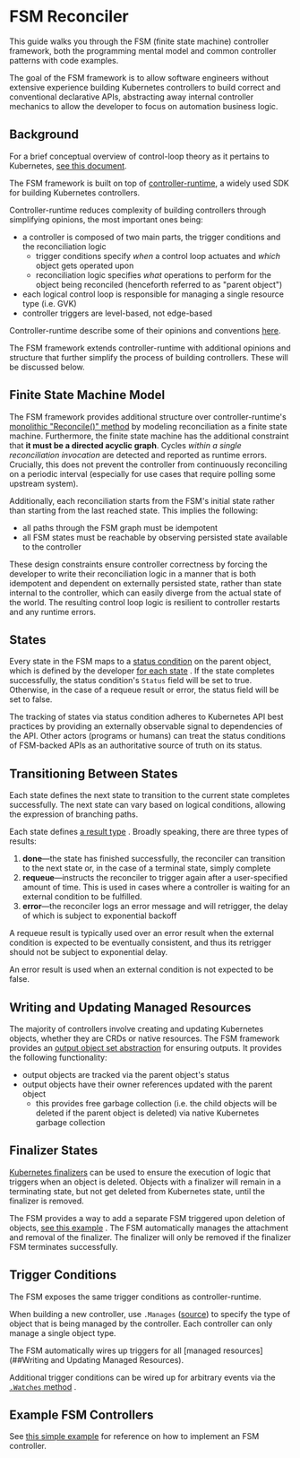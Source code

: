 # FSM Reconciler

This guide walks you through the FSM (finite state machine) controller framework, both the
programming mental model and common controller patterns with code examples.

The goal of the FSM framework is to allow software engineers without extensive
experience building Kubernetes controllers to build correct and conventional declarative APIs, abstracting away
internal controller mechanics to allow the developer to focus on automation business logic.

## Background

For a brief conceptual overview of control-loop theory as it pertains to
Kubernetes, [see this document](https://kubernetes.io/docs/concepts/architecture/controller/).

The FSM framework is built on top of [controller-runtime](https://github.com/kubernetes-sigs/controller-runtime/), a
widely used SDK for building Kubernetes controllers.

Controller-runtime reduces complexity of building controllers through simplifying opinions, the most important ones
being:

- a controller is composed of two main parts, the trigger conditions and the reconciliation logic
    - trigger conditions specify _when_ a control loop actuates and _which_ object gets operated upon
    - reconciliation logic specifies _what_ operations to perform for the object being reconciled (henceforth referred
      to as "parent object")
- each logical control loop is responsible for managing a single resource type (i.e. GVK)
- controller triggers are level-based, not edge-based

Controller-runtime describe some of their opinions and
conventions [here](https://github.com/kubernetes-sigs/controller-runtime/blob/main/pkg/doc.go).

The FSM framework extends controller-runtime with additional opinions and structure that further simplify the process
of building controllers. These will be discussed below.

## Finite State Machine Model

The FSM framework provides additional structure over
controller-runtime's [monolithic "Reconcile()" method](https://github.com/kubernetes-sigs/controller-runtime/blob/dca0be70fd22d5200f37d986ec83450a80295e59/pkg/reconcile/reconcile.go#L93)
by modeling reconciliation as a finite state machine. Furthermore, the finite state machine has the additional
constraint
that **it must be a directed acyclic graph**. Cycles _within a single reconciliation invocation_ are detected and reported as runtime errors. Crucially, this does not prevent the controller from continuously reconciling on a periodic interval (especially for use cases that require polling some upstream system).

Additionally, each reconciliation starts from the FSM's initial state rather than starting from the last reached state.
This implies the following:

- all paths through the FSM graph must be idempotent
- all FSM states must be reachable by observing persisted state available to the controller

These design constraints ensure controller correctness by forcing the developer to write their reconciliation logic in
a manner that is both idempotent and dependent on externally persisted state, rather than state internal to the
controller, which can easily diverge from the actual state of the world. The resulting control loop logic is resilient
to controller restarts and any runtime errors.

## States

Every state in the FSM maps to a [status condition](https://maelvls.dev/kubernetes-conditions/) on the parent object,
which is defined by the
developer [for each state](https://github.com/reddit/achilles-sdk/blob/4fe0f620d71a1a988cd05629df5ea4502b5ff2ea/pkg/fsm/types/core.go#L31)
. If the state completes successfully, the status condition's `Status` field will be set to true. Otherwise, in the case
of a
requeue result or error, the status field will be set to false.

The tracking of states via status condition adheres to Kubernetes API best practices by providing an externally
observable
signal to dependencies of the API. Other actors (programs or humans) can treat the status conditions of FSM-backed APIs
as an authoritative source of truth on its status.

## Transitioning Between States

Each state defines the next state to transition to the current state completes successfully. The next state can vary
based on logical conditions, allowing the expression of branching paths.

Each state
defines [a result type](https://github.com/reddit/achilles-sdk/blob/4fe0f620d71a1a988cd05629df5ea4502b5ff2ea/pkg/fsm/types/results.go#L21)
.
Broadly speaking, there are three types of results:

1. **done**—the state has finished successfully, the reconciler can transition to the next state or, in the case of a
   terminal state, simply complete
2. **requeue**—instructs the reconciler to trigger again after a user-specified amount of time. This is used in cases
   where
   a controller is waiting for an external condition to be fulfilled.
3. **error**—the reconciler logs an error message and will retrigger, the delay of which is subject to exponential
   backoff

A requeue result is typically used over an error result when the external condition is expected to be eventually
consistent, and
thus its retrigger should not be subject to exponential delay.

An error result is used when an external condition is not expected to be false.

## Writing and Updating Managed Resources

The majority of controllers involve creating and updating Kubernetes objects, whether they are CRDs or native resources.
The FSM framework provides
an [output object set abstraction](https://github.com/reddit/achilles-sdk/blob/4fe0f620d71a1a988cd05629df5ea4502b5ff2ea/pkg/fsm/types/output.go#L17)
for ensuring outputs. It provides the following functionality:

- output objects are tracked via the parent object's status
- output objects have their owner references updated with the parent object
    - this provides free garbage collection (i.e. the child objects will be deleted if the parent object is deleted) via
      native Kubernetes garbage collection

## Finalizer States

[Kubernetes finalizers](https://kubernetes.io/docs/concepts/overview/working-with-objects/finalizers/) can be used
to ensure the execution of logic that triggers when an object is deleted. Objects with a finalizer will remain in a
terminating state, but not get deleted from Kubernetes state, until the finalizer is removed.

The FSM provides a way to add a separate FSM triggered upon deletion of
objects, [see this example](https://github.snooguts.net/reddit/achilles/blob/36c3aa3bde5a2590f5d914918a8cefdf1ef953a7/lib/fsm/test/test_fsm_reconciler.go#L39)
. The FSM automatically manages the attachment and removal of the finalizer. The finalizer will only be removed if the
finalizer FSM terminates successfully.

## Trigger Conditions

The FSM exposes the same trigger conditions as controller-runtime.

When building a new controller,
use `.Manages` ([source](https://github.com/reddit/achilles-sdk/blob/4fe0f620d71a1a988cd05629df5ea4502b5ff2ea/pkg/fsm/builder.go#L93))
to specify the type of object that is being managed by the controller. Each controller can only manage a single object
type.

The FSM automatically wires up triggers for all [managed resources](##Writing and Updating Managed Resources).

Additional trigger conditions can be wired up for arbitrary events via
the [`.Watches` method](https://github.com/reddit/achilles-sdk/blob/4fe0f620d71a1a988cd05629df5ea4502b5ff2ea/pkg/fsm/builder.go#L134)
.

## Example FSM Controllers

See [this simple example](https://github.snooguts.net/reddit/achilles/blob/1499fc7d792c9d717572bea58e85ccb597245bb3/lib/fsm/test/test_fsm_reconciler.go)
for reference on how to implement an FSM controller.
